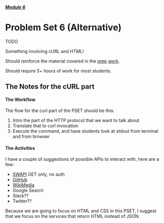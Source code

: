 ##### [Module 6](../../../)

# Problem Set 6 (Alternative)

TODO

Something involving cURL and HTML!

Should reinforce the material covered in the 
<a href="../../class1-prep" target="_blank">prep</a>
<a href="../../class2-prep" target="_blank">work</a>.

Should require 5+ hours of work for most students.

## The Notes for the cURL part

#### The Workflow

The flow for the curl part of the PSET should be this:

1. Intro the part of the HTTP protocol that we want to talk about
2. Translate that to curl invocation
3. Execute the command, and have students look at stdout from terminal and from browser

#### The Activities

I have a couple of suggestions of possible APIs to interact with, here are a few:

- [SWAPI](swapi.co) GET only, no auth
- [GitHub](https://developer.github.com/v3/)
- [WikiMedia](https://en.wikipedia.org/w/api.php)
- Google Search
- Slack??
- Twitter??

Because we are going to focus on HTML and CSS in this PSET, I suggest that we focus on
the services that return HTML instead of JSON. 
